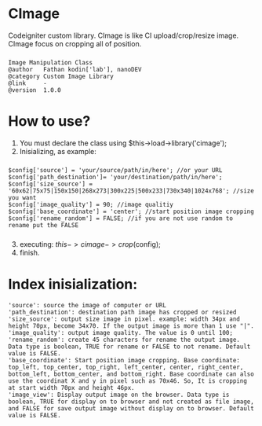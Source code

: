 # CImage
Codeigniter custom library. CImage is like CI upload/crop/resize image. CImage focus on cropping all of position.
### 
    Image Manipulation Class
    @author   Fathan kodin['lab'], nanoDEV
    @category Custom Image Library
    @link     -
    @version  1.0.0
### 
# How to use?
1. You must declare the class using $this->load->library('cimage');
2. Inisializing, as example:
###
    $config['source'] = 'your/source/path/in/here'; //or your URL
    $config['path_destination']= 'your/destination/path/in/here';
    $config['size_source'] = '60x62|75x75|150x150|268x273|300x225|500x233|730x340|1024x768'; //size you want
    $config['image_quality'] = 90; //image qualitiy
    $config['base_coordinate'] = 'center'; //start position image cropping
    $config['rename_random'] = FALSE; //if you are not use random to rename put the FALSE
###
3. executing: $this->cimage->crop($config);
4. finish.

# Index inisialization:
    'source': source the image of computer or URL
    'path_destination': destination path image has cropped or resized
    'size_source': output size image in pixel. example: width 34px and height 70px, become 34x70. If the output image is more than 1 use "|".
    'image_quality': output image quality. The value is 0 until 100;
    'rename_random': create 45 characters for rename the output image. Data type is boolean, TRUE for rename or FALSE to not rename. Default value is FALSE.
    'base_coordinate': Start position image cropping. Base coordinate: top_left, top_center, top_right, left_center, center, right_center, bottom_left, bottom_center, and bottom_right. Base coordinate can also use the coordinat X and y in pixel such as 70x46. So, It is cropping at start width 70px and height 46px.
    'image_view': Display output image on the browser. Data type is boolean, TRUE for display on to browser and not created as file image, and FALSE for save output image without display on to browser. Default value is FALSE.
